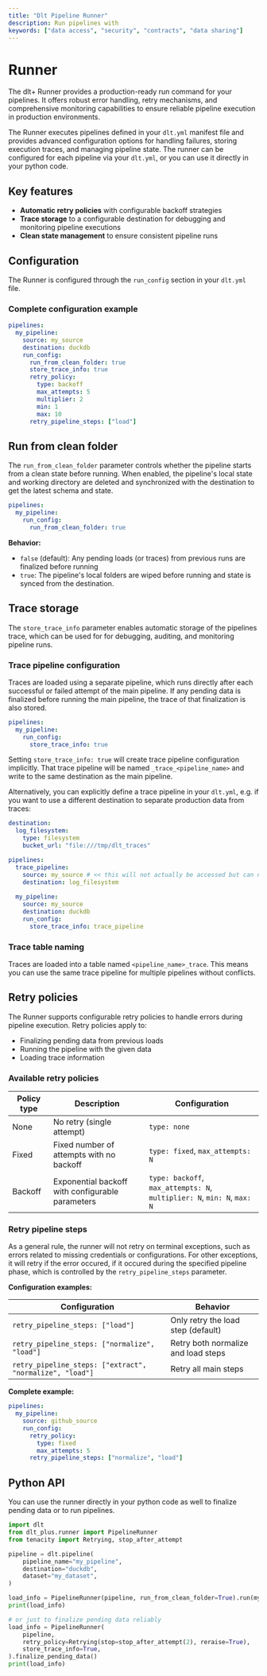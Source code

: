 ```yaml
---
title: "Dlt Pipeline Runner"
description: Run pipelines with 
keywords: ["data access", "security", "contracts", "data sharing"]
---
```

# Runner


The dlt+ Runner provides a production-ready run command for your pipelines. It offers robust error handling, retry mechanisms, and comprehensive monitoring capabilities to ensure reliable pipeline execution in production environments.

The Runner executes pipelines defined in your `dlt.yml` manifest file and provides advanced configuration options for handling failures, storing execution traces, and managing pipeline state.
The runner can be configured for each pipeline via your `dlt.yml`, or you can use it directly
in your python code.

## Key features

- **Automatic retry policies** with configurable backoff strategies
- **Trace storage** to a configurable destination for debugging and monitoring pipeline executions
- **Clean state management** to ensure consistent pipeline runs

## Configuration

The Runner is configured through the `run_config` section in your `dlt.yml` file.

### Complete configuration example

```yaml
pipelines:
  my_pipeline:
    source: my_source
    destination: duckdb
    run_config:
      run_from_clean_folder: true
      store_trace_info: true
      retry_policy:
        type: backoff
        max_attempts: 5
        multiplier: 2
        min: 1
        max: 10
      retry_pipeline_steps: ["load"]
```

## Run from clean folder

The `run_from_clean_folder` parameter controls whether the pipeline starts from a clean state before running.
When enabled, the pipeline's local state and working directory are deleted and synchronized with the destination to get the latest schema and state.

```yaml
pipelines:
  my_pipeline:
    run_config:
      run_from_clean_folder: true
```

**Behavior:**
- `false` (default): Any pending loads (or traces) from previous runs are finalized before running
- `true`: The pipeline's local folders are wiped before running and state is synced from the destination.


## Trace storage

The `store_trace_info` parameter enables automatic storage of the pipelines trace, which can be used for for debugging, auditing, and monitoring pipeline runs.

### Trace pipeline configuration

Traces are loaded using a separate pipeline, which runs directly after each successful or failed attempt of the main pipeline.
If any pending data is finalized before running the main pipeline, the trace of that finalization is also stored.

```yaml
pipelines:
  my_pipeline:
    run_config:
      store_trace_info: true
```
Setting `store_trace_info: true` will create trace pipeline configuration implicitly.
That trace pipeline will be named `_trace_<pipeline_name>` and write to the same destination as the main pipeline.

Alternatively, you can explicitly define a trace pipeline in your `dlt.yml`, e.g. if you want 
to use a different destination to separate production data from traces:

```yaml
destination:
  log_filesystem:
    type: filesystem
    bucket_url: "file:///tmp/dlt_traces"

pipelines:
  trace_pipeline:
    source: my_source # << this will not actually be accessed but can not be empty
    destination: log_filesystem
    
  my_pipeline:
    source: my_source
    destination: duckdb
    run_config:
      store_trace_info: trace_pipeline
```

### Trace table naming

Traces are loaded into a table named `<pipeline_name>_trace`. This means you can use the same trace pipeline for 
multiple pipelines without conflicts.

## Retry policies

The Runner supports configurable retry policies to handle errors during pipeline execution. Retry policies apply to:

- Finalizing pending data from previous loads
- Running the pipeline with the given data
- Loading trace information

### Available retry policies

| Policy type | Description | Configuration |
|-------------|-------------|---------------|
| None | No retry (single attempt) | `type: none` |
| Fixed | Fixed number of attempts with no backoff | `type: fixed`, `max_attempts: N` |
| Backoff | Exponential backoff with configurable parameters | `type: backoff`, `max_attempts: N`, `multiplier: N`, `min: N`, `max: N` |


### Retry pipeline steps

As a general rule, the runner will not retry on terminal exceptions, such as errors related to 
missing credentials or configurations. For other exceptions, it will retry if the error occured, if it 
occured during the specified pipeline phase, which is controlled by the `retry_pipeline_steps` parameter.

**Configuration examples:**

| Configuration | Behavior |
|---------------|----------|
| `retry_pipeline_steps: ["load"]` | Only retry the load step (default) |
| `retry_pipeline_steps: ["normalize", "load"]` | Retry both normalize and load steps |
| `retry_pipeline_steps: ["extract", "normalize", "load"]` | Retry all main steps |

**Complete example:**
```yaml
pipelines:
  my_pipeline:
    source: github_source
    run_config:
      retry_policy:
        type: fixed
        max_attempts: 5
      retry_pipeline_steps: ["normalize", "load"]
```

## Python API

You can use the runner directly in your python code as well to finalize pending data or to run pipelines.

```py
import dlt
from dlt_plus.runner import PipelineRunner
from tenacity import Retrying, stop_after_attempt

pipeline = dlt.pipeline(
    pipeline_name="my_pipeline",
    destination="duckdb",
    dataset="my_dataset",
)

load_info = PipelineRunner(pipeline, run_from_clean_folder=True).run(my_source())
print(load_info)

# or just to finalize pending data reliably
load_info = PipelineRunner(
    pipeline, 
    retry_policy=Retrying(stop=stop_after_attempt(2), reraise=True),
    store_trace_info=True,
).finalize_pending_data()
print(load_info)
```

